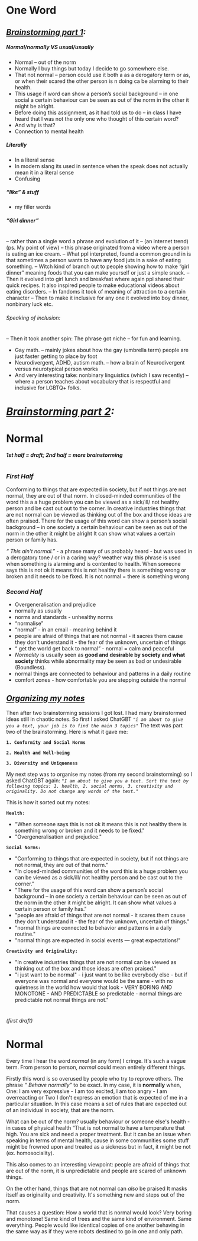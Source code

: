 # **One Word** 

## <ins>***Brainstorming part 1</ins>:***
##### **Normal**/*normally* ***VS*** **usual**/*usually*
- Normal – out of the norm
- Normally I buy things but today I decide to go somewhere else.
- That not normal – person could use it both a as a derogatory term or as, or when their scared the other person is n doing ca be alarming to their health.
- This usage if word can show a person’s social background – in one social a certain behaviour can be seen as out of the norm in the other it might be alright.
- Before doing this assignment, as it had told us to do – in class I have heard that I was not the only one who thought of this certain word?
- And why is that?
- Connection to mental health

##### **Literally**
-	In a literal sense
- In modern slang its used in sentence when the speak does not actually mean it in a literal sense
- Confusing

##### **“like” & stuff** 
- my filler words

##### ***“Girl dinner”***
#
– rather than a single word a phrase and evolution of it – (an internet trend) (ps. My point of view)
– this phrase originated from a video where a person is eating an ice cream. 
– What ppl interpreted, found a common ground in is that sometimes a person wants to have any food juts in a sake of eating something.
– 	Witch kind of branch out to people showing how to make “girl dinner” meaning foods that you can make yourself or just a simple snack.
– Then it evolved into girl lunch and breakfast where again ppl shared their quick recipes. It also inspired people to make educational videos about eating disorders.
– In fandoms it took of meaning of attraction to a certain character 
– Then to make it inclusive for any one it evolved into boy dinner, nonbinary luck etc.

###### *Speaking of inclusion:*
#
– Then it took another spin: The phrase got niche – for fun and learning. 
-	Gay math. – mainly jokes about how the gay (umbrella term) people are just faster getting to place by foot
-	Neurodivergent, ADHD, autism math. – how a brain of   Neurodivergent versus neurotypical person works
-	And very interesting take: nonbinary linguistics (which I saw recently) – where a person teaches about vocabulary that is respectful and inclusive for LGBTQ+ folks.


# <ins>***Brainstorming part 2</ins>:***
 # **Normal** 
  ***1st half =  draft; 2nd half = more brainstorming***
 #
### *First Half*

Conforming to things that are expected in society, but if not things are not normal, they are out of that norm. In closed-minded communities of the word this a a huge problem you can be viewed as a sick/ill/ not healthy person and be cast out out to the corner. In creative industries things that are not normal can be viewed as thinking out of the box and those ideas are often praised. There for the usage of this word can show a person’s social background – in one society a certain behaviour can be seen as out of the norm in the other it might be alright It can show what values a certain person or family has.

*“ This ain't normal.”* - a phrase many of us probably heard - but was used in a derogatory tone / or in a caring way? weather way this phrase is used when something is alarming and is contented to health. 	When someone says this is not ok it means this is not healthy there is something wrong or broken and it needs to be fixed. It is not normal = there is something wrong

### *Second Half*

- Overgeneralisation and prejudice 
- normally as usually 
- norms and standards - unhealthy norms 
- “normalise”  
- “normal” - in an email - meaning behind it
- people are afraid of things that are not normal - it sacres them cause they don't understand it - the fear of the unknown, uncertain of things 
- “ get the world get back to normal” - normal =  calm and peaceful 
- *Normality* is usually seen as **good and desirable by society and what society** thinks while abnormality may be seen as bad or undesirable (Boundless).
- normal things are connected to behaviour and patterns in a daily routine 
- comfort zones - how comfortable you are stepping outside the normal

##   <ins>***Organizing my notes***</ins> 
Then after two brainstorming sessions I got lost. I had many brainstormed ideas still in chaotic notes.
So first I asked ChatGBT *`"i am about to give you a text, your job is to find the main 3 topics"`* The text was part two of the brainstorming. Here is what it gave me:

**`1. Conformity and Social Norms `**

**`2. Health and Well-being`**

**`3. Diversity and Uniqueness`**

My next step was to organise my notes (from my second brainstorming)  so I asked ChatGBT again:
*`"I am about to give you a text. Sort the text by following topics: 1. health, 2. social norms, 3. creativity and originality. Do not change any words of the text."`*

This is how it sorted out my notes:

**`Health:`**
- "When someone says this is not ok it means this is not healthy there is something wrong or broken and it needs to be fixed."
- "Overgeneralisation and prejudice."

**`Social Norms:`**
- "Conforming to things that are expected in society, but if not things are not normal, they are out of that norm."
- "In closed-minded communities of the word this is a huge problem you can be viewed as a sick/ill/ not healthy person and be cast out to the corner."
- "There for the usage of this word can show a person’s social background – in one society a certain behaviour can be seen as out of the norm in the other it might be alright. It can show what values a certain person or family has."
- "people are afraid of things that are not normal - it scares them cause they don't understand it - the fear of the unknown, uncertain of things."
- "normal things are connected to behavior and patterns in a daily routine."
- "normal things are expected in social events — great expectations!"

**`Creativity and Originality:`**
- "In creative industries things that are not normal can be viewed as thinking out of the box and those ideas are often praised."
- "i just want to be normal" - i just want to be like everybody else - but if everyone was normal and everyone would be the same - with no quietness in the world how would that look - VERY BORING AND MONOTONE - AND PREDICTABLE so predictable - normal things are predictable not normal things are not."

#
*(first draft)*
# **Normal**


Every time I hear the word *normal* (in any form)  I cringe. It's such a vague term. From person to person, *normal* could mean entirely different things.

Firstly this word is so overused by people who try to reprove others. The phrase *“ Behave normally”* to be exact. In my case, it is **normally** when, One: I am very expressive - I am too excited, I am too angry - I am overreacting or Two I don't express an emotion that is expected of me in a particular situation. In this case means a set of rules that are expected out of an individual in society, that are the norm.

What can be out of the norm? usually behaviour or someone else's health - in cases of physical health  “That is not normal to have a temperature that high. You are sick and need a  proper treatment. But it can be an issue when speaking in terms of mental health, cause in some communities some stuff might be frowned upon and treated as a sickness but in fact, it might be not (ex. homosociality).

This also comes to an interesting viewpoint: people are afraid of things that are out of the norm, it is unpredictable and people are scared of unknown things.

On the other hand, things that are not normal can *also* be praised  It masks itself as originality and creativity. It's something new and steps out of the norm.

That causes a question: How a world that is normal would look? Very boring and monotone!  Same kind of trees and the same kind of environment. Same everything. People would like identical copies of one another behaving in the same way as if they were robots destined to go in one and only path. 








